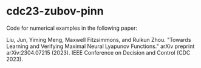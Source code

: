 # cdc23-zubov-pinn

Code for numerical examples in the following paper:

Liu, Jun, Yiming Meng, Maxwell Fitzsimmons, and Ruikun Zhou. "Towards Learning and Verifying Maximal Neural Lyapunov Functions." arXiv preprint arXiv:2304.07215 (2023).  IEEE Conference on Decision and Control (CDC 2023). 
